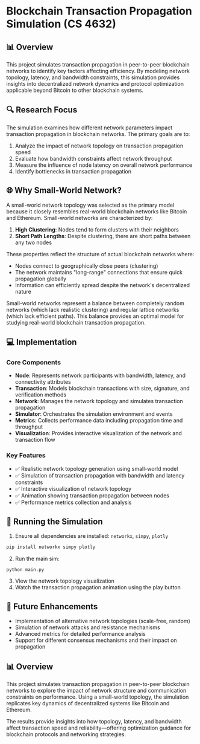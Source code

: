 # Blockchain Transaction Propagation Simulation (CS 4632)

## 📊 Overview
This project simulates transaction propagation in peer-to-peer blockchain networks to identify key factors affecting efficiency. By modeling network topology, latency, and bandwidth constraints, this simulation provides insights into decentralized network dynamics and protocol optimization applicable beyond Bitcoin to other blockchain systems.

## 🔍 Research Focus
The simulation examines how different network parameters impact transaction propagation in blockchain networks. The primary goals are to:

1. Analyze the impact of network topology on transaction propagation speed
2. Evaluate how bandwidth constraints affect network throughput
3. Measure the influence of node latency on overall network performance
4. Identify bottlenecks in transaction propagation

## 🌐 Why Small-World Network?
A small-world network topology was selected as the primary model because it closely resembles real-world blockchain networks like Bitcoin and Ethereum. Small-world networks are characterized by:

1. **High Clustering**: Nodes tend to form clusters with their neighbors
2. **Short Path Lengths**: Despite clustering, there are short paths between any two nodes

These properties reflect the structure of actual blockchain networks where:
- Nodes connect to geographically close peers (clustering)
- The network maintains "long-range" connections that ensure quick propagation globally
- Information can efficiently spread despite the network's decentralized nature

Small-world networks represent a balance between completely random networks (which lack realistic clustering) and regular lattice networks (which lack efficient paths). This balance provides an optimal model for studying real-world blockchain transaction propagation.

## 💻 Implementation

### Core Components
- **Node**: Represents network participants with bandwidth, latency, and connectivity attributes
- **Transaction**: Models blockchain transactions with size, signature, and verification methods
- **Network**: Manages the network topology and simulates transaction propagation
- **Simulator**: Orchestrates the simulation environment and events
- **Metrics**: Collects performance data including propagation time and throughput
- **Visualization**: Provides interactive visualization of the network and transaction flow

### Key Features
- ✅ Realistic network topology generation using small-world model
- ✅ Simulation of transaction propagation with bandwidth and latency constraints
- ✅ Interactive visualization of network topology
- ✅ Animation showing transaction propagation between nodes
- ✅ Performance metrics collection and analysis

## 🚀 Running the Simulation
1. Ensure all dependencies are installed: `networkx`, `simpy`, `plotly`
```bash
pip install networkx simpy plotly
```
2. Run the main sim:
```
python main.py
```
3. View the network topology visualization
4. Watch the transaction propagation animation using the play button

## 🔮 Future Enhancements
- Implementation of alternative network topologies (scale-free, random)
- Simulation of network attacks and resistance mechanisms
- Advanced metrics for detailed performance analysis
- Support for different consensus mechanisms and their impact on propagation

## 📊 Overview
This project simulates transaction propagation in peer-to-peer blockchain networks to explore the impact of network structure and communication constraints on performance. Using a small-world topology, the simulation replicates key dynamics of decentralized systems like Bitcoin and Ethereum.

The results provide insights into how topology, latency, and bandwidth affect transaction speed and reliability—offering optimization guidance for blockchain protocols and networking strategies.

